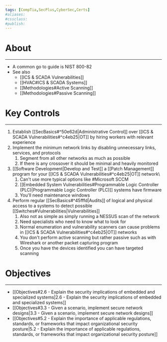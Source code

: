 ```yaml
---
tags: [CompTia,SecPlus,CyberSec,Certs]
#aliases:
#cssclass:
#publish:
---
```


# About
---
- A common go to guide is NIST 800-82
- See also
	- [[ICS & SCADA Vulnerabilities]]
	- [[HVAC#ICS & SCADA Systems]]
	- [[Methodologies#Active Scanning]]
	- [[Methodologies#Passive Scanning]]

# Key Controls
---
1. Establish [[SecBasics#^50e62d|Administrative Control]] over [[ICS & SCADA Vulnerabilities#^c4eb25|OT]] by hiring workers with relevant experience
2. Implement the minimum network links by disabling unnecessary links, services, and protocols
	1. Segment from all other networks as much as possible
	2. If there is any crossover it should be minimal and heavily monitored
3. [[Software Development|Develop and Test]] a [[Patch Management]] program for your [[ICS & SCADA Vulnerabilities#^c4eb25|OT]] network\
	1. Can't use more typical options like #Microsoft SCCM
	2. [[Embedded System Vulnerabilities#Programmable Logic Controller (PLC)|Programmable Logic Controller (PLC)]] systems have firmware
	3. You'll need maintenance windows
4. Perform regular [[SecBasics#^45fffd|Audits]] of logical and physical access to a systems to detect possible [[Switches#Vulnerabilities|Vulnerabilities]]
	1. Also not as simple as simply running a NESSUS scan of the network
	2. Need specialists who need to know what to look for
	3. Normal enumeration and vulnerability scanners can cause problems in [[ICS & SCADA Vulnerabilities#^c4eb25|OT]] networks
	4. You don't perform active scanning but rather passive such as with Wireshark or another packet capturing program
	5. Once you have the devices identified you can have targeted scanning

# Objectives
---
- [[Objectives#2.6 - Explain the security implications of embedded and specialized systems|2.6 - Explain the security implications of embedded and specialized systems]]
- [[Objectives#3.3 - Given a scenario, implement secure network designs\|3.3 - Given a scenario, implement secure network designs]]
- [[Objectives#5.2 - Explain the importance of applicable regulations, standards, or frameworks that impact organizational security posture|5.2 - Explain the importance of applicable regulations, standards, or frameworks that impact organizational security posture]]